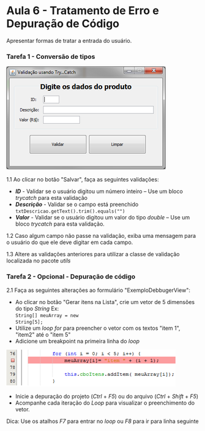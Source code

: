# Aula 6 - Tratamento de Erro e Depuração de Código
Apresentar formas de tratar a entrada do usuário.

### Tarefa 1 - Conversão de tipos

![ConversaoTipos](prototipos/aula8_ValidacaoTryCatch_Prototipo.png)

1.1 Ao clicar no botão "Salvar", faça as seguintes validações:
* ***ID*** - Validar se o usuário digitou um número inteiro – Use um bloco _trycatch_ para esta validação
* ***Descrição*** - Validar se o campo está preenchido <br />
<code>txtDescricao.getText().trim().equals("")</code>
* ***Valor*** - Validar se o usuário digitou um valor do tipo _double_ – Use um bloco _trycatch_ para esta validação.

1.2 Caso algum campo não passe na validação, exiba uma mensagem para o usuário do que ele deve digitar em cada campo.

1.3 Altere as validações anteriores para utilizar a classe de validação localizada no pacote _utils_

### Tarefa 2 - Opcional - Depuração de código
2.1 Faça as seguintes alterações ao formulário "ExemploDebbugerView":
* Ao clicar no botão "Gerar itens na Lista", crie um vetor de 5 dimensões do tipo _String_ Ex:</br>
<code>String[] meuArray = new String[5];</code>
* Utilize um _loop_ _for_ para preencher o vetor com os textos "item 1", "item2" até o "item 5"
* Adicione um breakpoint na primeira linha do _loop_

![Debugging](prototipos/aula8_DepurarCodigo_Prototipo.png)

* Inicie a depuração do projeto (_Ctrl_ + _F5_) ou do arquivo (_Ctrl_ + _Shift_ + _F5_)
* Acompanhe cada iteração do _Loop_ para visualizar o preenchimento do vetor. 

Dica: Use os atalhos _F7_ para entrar no _loop_ ou _F8_ para ir para linha seguinte
